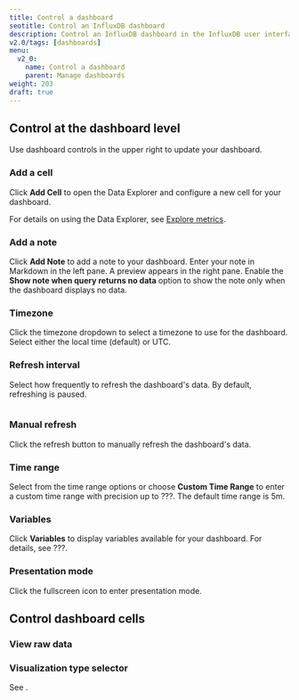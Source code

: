 ```yaml
---
title: Control a dashboard
seotitle: Control an InfluxDB dashboard
description: Control an InfluxDB dashboard in the InfluxDB user interface (UI).
v2.0/tags: [dashboards]
menu:
  v2_0:
    name: Control a dashboard
    parent: Manage dashboards
weight: 203
draft: true
---
```


## Control at the dashboard level

Use dashboard controls in the upper right to update your dashboard.

### Add a cell

Click **Add Cell** to open the Data Explorer and configure a new cell for your dashboard.

For details on using the Data Explorer, see [Explore metrics](/v2.0/visualize-data/explore-metrics/).

### Add a note

Click **Add Note** to add a note to your dashboard.
Enter your note in Markdown in the left pane. A preview appears in the right pane.
Enable the **Show note when query returns no data** option to show the note only when the dashboard displays no data.

### Timezone

Click the timezone dropdown to select a timezone to use for the dashboard. Select either the local time (default) or UTC.

### Refresh interval

Select how frequently to refresh the dashboard's data. By default, refreshing is paused.

<img>

### Manual refresh

Click the refresh button to manually refresh the dashboard's data.

### Time range

Select from the time range options or choose **Custom Time Range** to enter a custom time range with precision up to ???.
The default time range is 5m.

### Variables

Click **Variables** to display variables available for your dashboard.
For details, see ???.

### Presentation mode

Click the fullscreen icon to enter presentation mode. 

## Control dashboard cells


### View raw data

### Visualization type selector

See <visualization types>.
